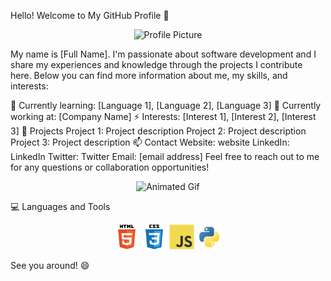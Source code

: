 Hello! Welcome to My GitHub Profile 👋
<p align="center">
  <img src="https://github.com/YOUR_USERNAME/IMAGE_NAME.png" alt="Profile Picture">
</p>
My name is [Full Name]. I'm passionate about software development and I share my experiences and knowledge through the projects I contribute here. Below you can find more information about me, my skills, and interests:

🌱 Currently learning: [Language 1], [Language 2], [Language 3]
💼 Currently working at: [Company Name]
⚡ Interests: [Interest 1], [Interest 2], [Interest 3]
🚀 Projects
Project 1: Project description
Project 2: Project description
Project 3: Project description
📫 Contact
Website: website
LinkedIn: LinkedIn
Twitter: Twitter
Email: [email address]
Feel free to reach out to me for any questions or collaboration opportunities!

<p align="center">
  <img src="https://github.com/YOUR_USERNAME/ANIMATED_IMAGE_NAME.gif" alt="Animated Gif">
</p>
💻 Languages and Tools
<p align="center">
  <img src="https://github.com/devicons/devicon/blob/master/icons/html5/html5-original-wordmark.svg" alt="HTML5" width="40" height="40"/>
  <img src="https://github.com/devicons/devicon/blob/master/icons/css3/css3-original-wordmark.svg" alt="CSS3" width="40" height="40"/>
  <img src="https://github.com/devicons/devicon/blob/master/icons/javascript/javascript-original.svg" alt="JavaScript" width="40" height="40"/>
  <img src="https://github.com/devicons/devicon/blob/master/icons/python/python-original.svg" alt="Python" width="40" height="40"/>
  <!-- Add more language and tool icons: https://github.com/devicons/devicon -->
</p>
See you around! 😄

